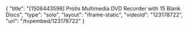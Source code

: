 {
    "title": "[1508443598] Protis Multimedia DVD Recorder with 15 Blank Discs",
    "type": "solo",
    "layout": "iframe-static",
    "videoId": "123178722",
    "url": "\/tvpembed\/123178722"
}